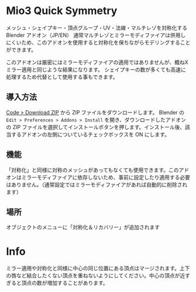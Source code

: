 # Mio3 Quick Symmetry

メッシュ・シェイプキー・頂点グループ・UV・法線・マルチレゾを対称化する Blender アドオン（JP/EN）
通常マルチレゾとミラーモディファイアは併用しにくいため、このアドオンを使用すると対称化を保ちながらモデリングすることができます。

このアドオンは厳密にはミラーモディファイアの適用ではありませんが、概ねXミラー適用と同じような結果になります。
シェイプキーの数が多くても高速に処理するため代替として使用する事もできます。

## 導入方法

[Code > Download ZIP](https://github.com/mio3io/Mio3QuickSymmetry/archive/master.zip) から ZIP ファイルをダウンロードします。
Blender の `Edit > Preferences > Addons > Install` を開き、ダウンロードしたアドオンの ZIP ファイルを選択してインストールボタンを押します。インストール後、該当するアドオンの左側についているチェックボックスを ON にします。

## 機能

「対称化」と同様に対称のメッシュがあってもなくても使用できます。このアドオンはミラーモディファイアに依存しないため、事前に設定したり適用する必要はありません。（通常設定ではミラーモディファイアがあれば自動的に削除されます）

## 場所

オブジェクトのメニューに「対称化＆リカバリー」が追加されます

# Info

ミラー適用や対称化と同様に中心の同じ位置にある頂点はマージされます。上下の唇など結合したくない頂点を重ねないようにしてください。中心の頂点が近すぎると頂点の数が増加することがあります。